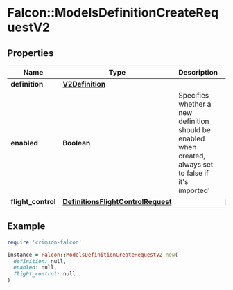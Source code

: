 # Falcon::ModelsDefinitionCreateRequestV2

## Properties

| Name | Type | Description | Notes |
| ---- | ---- | ----------- | ----- |
| **definition** | [**V2Definition**](V2Definition.md) |  |  |
| **enabled** | **Boolean** | Specifies whether a new definition should be enabled when created, always set to false if it&#39;s imported&#39; |  |
| **flight_control** | [**DefinitionsFlightControlRequest**](DefinitionsFlightControlRequest.md) |  | [optional] |

## Example

```ruby
require 'crimson-falcon'

instance = Falcon::ModelsDefinitionCreateRequestV2.new(
  definition: null,
  enabled: null,
  flight_control: null
)
```


